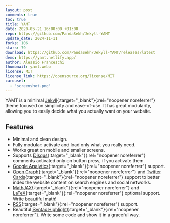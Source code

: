 ```yaml
---
layout: post
comments: true
toc: true
title: YAMT
date: 2020-05-21 16:00:00 +01:00
repo: https://github.com/PandaSekh/Jekyll-YAMT
update_date: 2024-11-11
forks: 106
stars: 79
download: https://github.com/PandaSekh/Jekyll-YAMT/releases/latest
demo: https://yamt.netlify.app/
author: Alessio Franceschi
thumbnail: yamt.webp
license: MIT
license_link: https://opensource.org/license/MIT
carousel:
  - 'screenshot.png'
---
```


YAMT is a minimal [Jekyll](https://jekyllrb.com){:target="_blank"}{:rel="noopener noreferrer"} theme focused on simplicity and ease-of-use. It has great modularity, allowing you to easily decide what you actually want on your website.  

## Features

* Minimal and clean design.
* Fully modular: activate and load only what you really need.
* Works great on mobile and smaller screens.
* Supports [Disqus](https://disqus.com/){:target="_blank"}{:rel="noopener noreferrer"} comments activated only on button press, if you activate them.
* [Google Analytics](https://www.google.com/analytics/){:target="_blank"}{:rel="noopener noreferrer"} support.
* [Open Graph](https://ogp.me/){:target="_blank"}{:rel="noopener noreferrer"} and [Twitter Cards](https://developer.twitter.com/en/docs/tweets/optimize-with-cards/guides/getting-started){:target="_blank"}{:rel="noopener noreferrer"} support to better index the website content on search engines and social networks.
* [MathJAX](https://www.mathjax.org/){:target="_blank"}{:rel="noopener noreferrer"} and [LaTeX](https://www.latex-project.org/){:target="_blank"}{:rel="noopener noreferrer"} optional support. Write beautiful math!
* [RSS](https://github.com/jekyll/jekyll-feed){:target="_blank"}{:rel="noopener noreferrer"} support.
* Beautiful [Syntax Highlight](https://yamt.netlify.app/2020/05/19/special-formatting.html#syntax-highlight){:target="_blank"}{:rel="noopener noreferrer"}. Write some code and show it in a graceful way.
